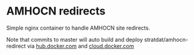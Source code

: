 # AMHOCN redirects

Simple nginx container to handle AMHOCN site redirects.

Note that commits to master will auto build and deploy stratdat/amhocn-redirect via [hub.docker.com](https://hub.docker.com/r/stratdat/amhocn-redirect/_) and [cloud.docker.com](https://cloud.docker.com/stratdat/stack/a2447275-65a5-4b1e-8548-a5dfe121ed73/general)
